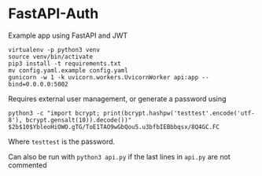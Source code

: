 # FastAPI-Auth
Example app using FastAPI and JWT

```
virtualenv -p python3 venv
source venv/bin/activate
pip3 install -t requirements.txt
mv config.yaml.example config.yaml
gunicorn -w 1 -k uvicorn.workers.UvicornWorker api:app --bind=0.0.0.0:5002
```

Requires external user management, or generate a password using
```
python3 -c "import bcrypt; print(bcrypt.hashpw('testtest'.encode('utf-8'), bcrypt.gensalt(10)).decode())"
$2b$10$YbleoHiOWO.gTG/ToE1TAO9wGbQou5.u3bfbIEBbbqsx/8Q4GC.FC
```
Where `testtest` is the password.

Can also be run with `python3 api.py` if the last lines in `api.py` are not commented